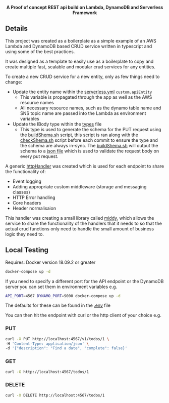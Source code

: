 <div align="center">
  <p><strong>A Proof of concept REST api build on Lambda, DynamoDB and Serverless Framework</strong></p>
</div>

## Details
This project was created as a boilerplate as a simple example of an AWS Lambda and DynamoDB based CRUD service written in typescript and using some of the best practices.

It was designed as a template to easily use as a boilerplate to copy and create multiple fast, scalable and modular crud services for any entities.

To create a new CRUD service for a new entity, only as few things need to change:
- Update the entity name within the [serverless.yml](serverless.yml) `custom.apiEntity`  
  - This variable is propagated through the app as well as the AWS resource names
  - All necessary resource names, such as the dynamo table name and SNS topic name are passed into the Lambda as environment variables
- Update the IBody type within the [types](src/types.ts) file
  - This type is used to generate the schema for the PUT request using the [buildShema.sh](scripts/buildSchema.sh) script, this script is ran along with the [checkShema.sh](scripts/checkShema.sh) script before each commit to ensure the type and the schema are always in-sync. The [buildShema.sh](scripts/buildSchema.sh) will output the schema to a [json file](src/schema/putEvent.schema.json) which is used to validate the request body on every put request.

A generic [httpHandler](src/lib/httpHandler.ts) was created which is used for each endpoint to share the functionality of:
- Event logging
- Adding appropriate custom middleware (storage and messaging classes)
- HTTP Error handling
- Core headers
- Header normalisaion

This handler was creating a small library called [middy](https://www.npmjs.com/package/middy), which allows the service to share the functionality of the handlers that it needs to so that the actual crud functions only need to handle the small amount of business logic they need to.

## Local Testing
Requires: Docker version 18.09.2 or greater

  ```bash
  docker-compose up -d
  ```

If you need to specify a different port for the API endpoint or the DynamoDB server you can set them in environment variables e.g.

  ```bash
  API_PORT=4567 DYNAMO_PORT=9000 docker-compose up -d
  ```

The defaults for these can be found in the [.env](.env) file

You can then hit the endpoint with curl or the http client of your choice e.g.

### PUT
  ```bash
  curl -X PUT http://localhost:4567/v1/todos/1 \
  -H 'Content-Type: application/json' \
  -d '{"description": "Find a date", "complete": false}'
  ```

### GET
  ```bash
  curl -G http://localhost:4567/todos/1
  ```
### DELETE
  ```bash
  curl -X DELETE http://localhost:4567/todos/1
  ```
